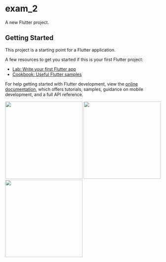 # exam_2

A new Flutter project.

## Getting Started

This project is a starting point for a Flutter application.

A few resources to get you started if this is your first Flutter project:

- [Lab: Write your first Flutter app](https://docs.flutter.dev/get-started/codelab)
- [Cookbook: Useful Flutter samples](https://docs.flutter.dev/cookbook)

For help getting started with Flutter development, view the
[online documentation](https://docs.flutter.dev/), which offers tutorials,
samples, guidance on mobile development, and a full API reference.

<img src="https://user-images.githubusercontent.com/118449869/213471698-968b480a-8b1c-423e-a0a5-2eb594a66a25.jpg" width="250px">

<img src="https://user-images.githubusercontent.com/118449869/213471729-c9affeb8-4666-4d45-84a1-32a8c00d0c18.jpg" width="250px">

<img src="https://user-images.githubusercontent.com/118449869/213498937-81db8f8a-7475-47e6-9371-d82308676642.jpg)" width="250px">


